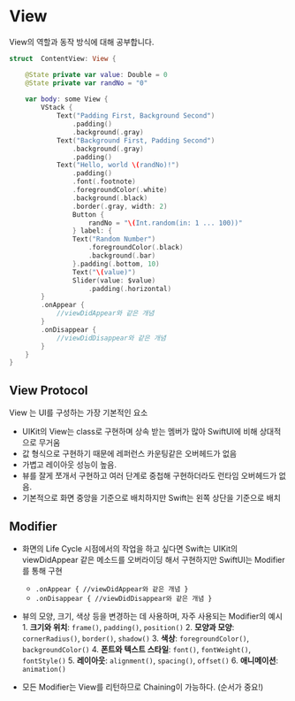 
# View

View의 역할과 동작 방식에 대해 공부합니다.

```swift
struct  ContentView: View {

    @State private var value: Double = 0
    @State private var randNo = "0"
    
    var body: some View {
        VStack {
            Text("Padding First, Background Second")
                .padding()
                .background(.gray)
            Text("Background First, Padding Second")
                .background(.gray)
                .padding()
            Text("Hello, world \(randNo)!")
                .padding()
                .font(.footnote)
                .foregroundColor(.white)
                .background(.black)
                .border(.gray, width: 2)
                Button {
                    randNo = "\(Int.random(in: 1 ... 100))"
                } label: {
                Text("Random Number")
                    .foregroundColor(.black)
                    .background(.bar)
                }.padding(.bottom, 10)
                Text("\(value)")
                Slider(value: $value)
                    .padding(.horizontal)
        }
        .onAppear {
            //viewDidAppear와 같은 개념
        }
        .onDisappear {
            //viewDidDisappear와 같은 개념
        }
    }
}
```

## View Protocol
View 는 UI를 구성하는 가장 기본적인 요소
- UIKit의 View는 class로 구현하며 상속 받는 멤버가 많아 SwiftUI에 비해 상대적으로 무거움
- 값 형식으로 구현하기 때문에 레퍼런스 카운팅같은 오버헤드가 없음
- 가볍고 레이아웃 성능이 높음.
-  뷰를 잘게 쪼개서 구현하고 여러 단계로 중첩해 구현하더라도 런타임 오버헤드가 없음.
- 기본적으로 화면 중앙을 기준으로 배치하지만 Swift는 왼쪽 상단을 기준으로 배치

## Modifier
    
- 화면의 Life Cycle 시점에서의 작업을 하고 싶다면 Swift는 UIKit의 viewDidAppear 같은 메소드를 오버라이딩 해서 구현하지만 SwiftUI는 Modifier를 통해 구현
    - `.onAppear { //viewDidAppear와 같은 개념 }`
    - `.onDisappear { //viewDidDisappear와 같은 개념 }`

- 뷰의 모양, 크기, 색상 등을 변경하는 데 사용하며, 자주 사용되는 Modifier의 예시
        1.  **크기와 위치**: `frame()`, `padding()`, `position()`
        2.  **모양과 모양**: `cornerRadius()`, `border()`, `shadow()`
        3.  **색상**: `foregroundColor()`, `backgroundColor()`
        4.  **폰트와 텍스트 스타일**: `font()`, `fontWeight()`, `fontStyle()`
        5.  **레이아웃**: `alignment()`, `spacing()`, `offset()`
        6.  **애니메이션**: `animation()`

- 모든 Modifier는 View를 리턴하므로 Chaining이 가능하다. (순서가 중요!)
